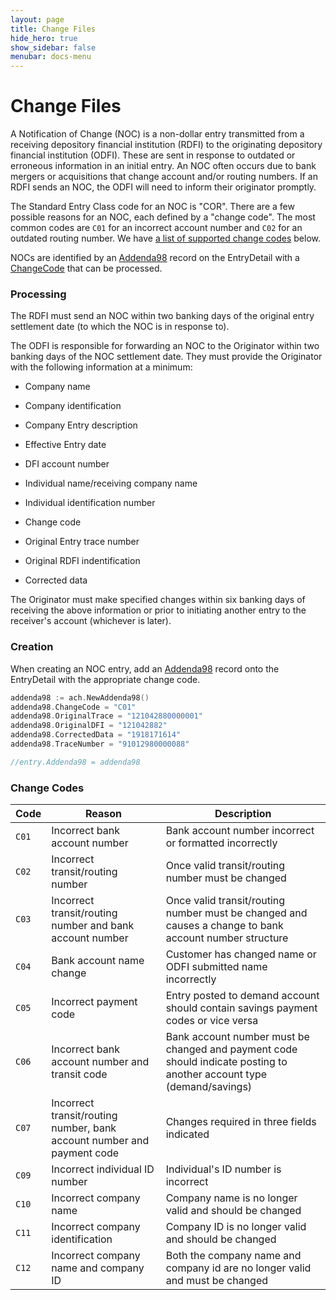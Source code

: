 ```yaml
---
layout: page
title: Change Files
hide_hero: true
show_sidebar: false
menubar: docs-menu
---
```


# Change Files

A Notification of Change (NOC) is a non-dollar entry transmitted from a receiving depository financial institution (RDFI) to the originating depository financial institution (ODFI). These are sent in response to outdated or erroneous information in an initial entry. An NOC often occurs due to bank mergers or acquisitions that change account and/or routing numbers. If an RDFI sends an NOC, the ODFI will need to inform their originator promptly.

The Standard Entry Class code for an NOC is "COR". There are a few possible reasons for an NOC, each defined by a "change code". The most common codes are `C01` for an incorrect account number and `C02` for an outdated routing number. We have [a list of supported change codes](#change-codes) below.

NOCs are identified by an [Addenda98](https://pkg.go.dev/github.com/moov-io/ach?tab=doc#Addenda98) record on the EntryDetail with a [ChangeCode](https://pkg.go.dev/github.com/moov-io/ach?tab=doc#ChangeCode) that can be processed.

### Processing

The RDFI must send an NOC within two banking days of the original entry settlement date (to which the NOC is in response to).

The ODFI is responsible for forwarding an NOC to the Originator within two banking days of the NOC settlement date. They must provide the Originator with the following information at a minimum:

- Company name
- Company identification
- Company Entry description
- Effective Entry date
- DFI account number
- Individual name/receiving company name
- Individual identification number

- Change code
- Original Entry trace number
- Original RDFI indentification
- Corrected data

The Originator must make specified changes within six banking days of receiving the above information or prior to initiating another entry to the receiver's account (whichever is later).

### Creation

When creating an NOC entry, add an [Addenda98](https://pkg.go.dev/github.com/moov-io/ach?tab=doc#Addenda98) record onto the EntryDetail with the appropriate change code.

```go
addenda98 := ach.NewAddenda98()
addenda98.ChangeCode = "C01"
addenda98.OriginalTrace = "121042880000001"
addenda98.OriginalDFI = "121042882"
addenda98.CorrectedData = "1918171614"
addenda98.TraceNumber = "91012980000088"

//entry.Addenda98 = addenda98
```

### Change Codes

| Code | Reason | Description |
|----|-----|------|
| `C01` | Incorrect bank account number | Bank account number incorrect or formatted incorrectly |
| `C02` | Incorrect transit/routing number | Once valid transit/routing number must be changed |
| `C03` | Incorrect transit/routing number and bank account number | Once valid transit/routing number must be changed and causes a change to bank account number structure |
| `C04` | Bank account name change | Customer has changed name or ODFI submitted name incorrectly |
| `C05` | Incorrect payment code | Entry posted to demand account should contain savings payment codes or vice versa |
| `C06` | Incorrect bank account number and transit code | Bank account number must be changed and payment code should indicate posting to another account type (demand/savings) |
| `C07` | Incorrect transit/routing number, bank account number and payment code | Changes required in three fields indicated |
| `C09` | Incorrect individual ID number | Individual's ID number is incorrect |
| `C10` | Incorrect company name | Company name is no longer valid and should be changed |
| `C11` | Incorrect company identification | Company ID is no longer valid and should be changed |
| `C12` | Incorrect company name and company ID | Both the company name and company id are no longer valid and must be changed |
